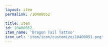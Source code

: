 ```yaml
---
layout: item
permalink: /10400052

title: Item
id: 10400052
item_name: 'Dragon Tail Tattoo'
icon_url: 'item/icon/customize/10400051.png'
---
```


